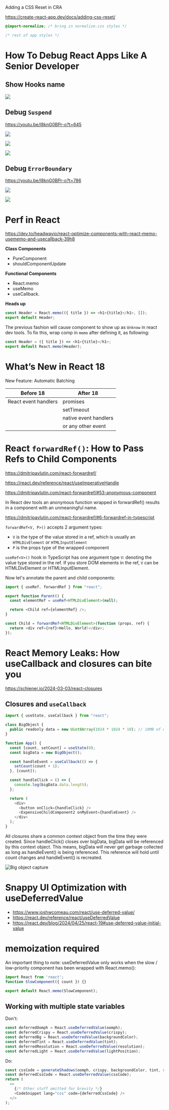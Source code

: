 Adding a CSS Reset in CRA

https://create-react-app.dev/docs/adding-css-reset/

```css
@import-normalize; /* bring in normalize.css styles */

/* rest of app styles */
```

#  How To Debug React Apps Like A Senior Developer

## Show Hooks name
![](./assets/show-hooks-name.jpeg)

## Debug `Suspend`

https://youtu.be/l8knG0BPr-o?t=645

![](./assets/wrap-with-suspend.jpeg)

![](./assets/toggle-on-suspend.jpeg)

![](./assets/suspend-status.jpeg)

## Debug `ErrorBoundary`

https://youtu.be/l8knG0BPr-o?t=786

![](./assets/error-boundary.jpeg)

![](./assets/error-boundary-on.jpeg)

# Perf in React

https://dev.to/headwayio/react-optimize-components-with-react-memo-usememo-and-usecallback-39h8

**Class Components**

- PureComponent
- shouldComponentUpdate

**Functional Components**

- React.memo
- useMemo
- useCallback.

**Heads up**

```js
const Header = React.memo(({ title }) => <h1>{title}</h1>, []);
export default Header;
```

The previous fashion will cause component to show up as `Unknow` in react dev tools. To fix this, wrap comp in `memo` after defining it, as following:

```js
const Header = ({ title }) => <h1>{title}</h1>;
export default React.memo(Header);
```

# What’s New in React 18

New Feature: Automatic Batching

| Before 18            | After 18              |
| -------------------- | --------------------- |
| React event handlers | promises              |
|                      | setTimeout            |
|                      | native event handlers |
|                      | or any other event    |

# React `forwardRef()`: How to Pass Refs to Child Components

https://dmitripavlutin.com/react-forwardref/

https://react.dev/reference/react/useImperativeHandle

https://dmitripavlutin.com/react-forwardref/#53-anonymous-component

In React dev tools an anonymous function wrapped in forwardRef() results in a component with an unmeaningful name.

https://dmitripavlutin.com/react-forwardref/#6-forwardref-in-typescript

`forwardRef<V, P>()` accepts 2 argument types:

- `V` is the type of the value stored in a ref, which is usually an `HTMLDivElement` or `HTMLInputElement`
- `P` is the props type of the wrapped component

`useRef<V>()` hook in TypeScript has one argument type `V`: denoting the value type stored in the ref. If you store DOM elements in the ref, `V` can be HTMLDivElement or HTMLInputElement.

Now let's annotate the parent and child components:

```ts
import { useRef, forwardRef } from "react";

export function Parent() {
  const elementRef = useRef<HTMLDivElement>(null);

  return <Child ref={elementRef} />;
}

const Child = forwardRef<HTMLDivElement>(function (props, ref) {
  return <div ref={ref}>Hello, World!</div>;
});
```

# React Memory Leaks: How useCallback and closures can bite you

https://schiener.io/2024-03-03/react-closures

## Closures and `useCallback`

```js
import { useState, useCallback } from "react";

class BigObject {
  public readonly data = new Uint8Array(1024 * 1024 * 10); // 10MB of data
}

function App() {
  const [count, setCount] = useState(0);
  const bigData = new BigObject();

  const handleEvent = useCallback(() => {
    setCount(count + 1);
  }, [count]);

  const handleClick = () => {
    console.log(bigData.data.length);
  };

  return (
    <div>
      <button onClick={handleClick} />
      <ExpensiveChildComponent2 onMyEvent={handleEvent} />
    </div>
  );
}
```

All closures share a common context object from the time they were created. Since handleClick() closes over bigData, bigData will be referenced by this context object. This means, bigData will never get garbage collected as long as handleEvent() is being referenced. This reference will hold until count changes and handleEvent() is recreated.

![Big object capture](https://schiener.io/assets/img/react-closures-bigObjectCapture.png)

# Snappy UI Optimization with useDeferredValue

- https://www.joshwcomeau.com/react/use-deferred-value/
- https://react.dev/reference/react/useDeferredValue
- https://react.dev/blog/2024/04/25/react-19#use-deferred-value-initial-value

# memoization required

An important thing to note: useDeferredValue only works when the slow / low-priority component has been wrapped with React.memo():

```js
import React from 'react';
function SlowComponent({ count }) {}

export default React.memo(SlowComponent);
```

## Working with multiple state variables

Don't:

```js
const deferredOomph = React.useDeferredValue(oomph);
const deferredCrispy = React.useDeferredValue(crispy);
const deferredBg = React.useDeferredValue(backgroundColor);
const deferredTint = React.useDeferredValue(tint);
const deferredResolution = React.useDeferredValue(resolution);
const deferredLight = React.useDeferredValue(lightPosition);
```

Do:

```js
const cssCode = generateShadows(oomph, crispy, backgroundColor, tint, resolution, lightPosition);
const deferredCssCode = React.useDeferredValue(cssCode);
return (
  <>
    {/* Other stuff omitted for brevity */}
    <CodeSnippet lang="css" code={deferredCssCode} />
  </>
);
```